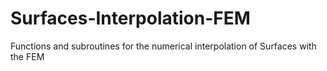 # Surfaces-Interpolation-FEM
 Functions and subroutines for the numerical interpolation of Surfaces with the FEM
